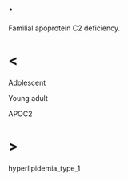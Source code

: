 # .

Familial apoprotein C2 deficiency.

# <

Adolescent

Young adult

APOC2

# >

hyperlipidemia_type_1
